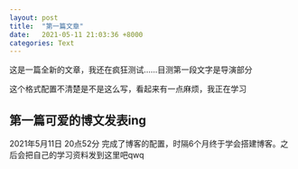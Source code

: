 ```yaml
---
layout: post
title:  "第一篇文章"
date:   2021-05-11 21:03:36 +8000
categories: Text
---
```

这是一篇全新的文章，我还在疯狂测试……目测第一段文字是导演部分

这个格式配置不清楚是不是这么写，看起来有一点麻烦，我正在学习

## 第一篇可爱的博文发表ing

2021年5月11日 20点52分 完成了博客的配置，时隔6个月终于学会搭建博客。之后会把自己的学习资料发到这里吧qwq
